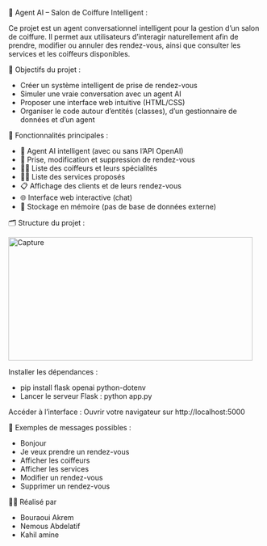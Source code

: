 💈 Agent AI – Salon de Coiffure Intelligent :

Ce projet est un agent conversationnel intelligent pour la gestion d’un salon de coiffure. 
Il permet aux utilisateurs d’interagir naturellement afin de prendre, modifier ou annuler des rendez-vous, ainsi que consulter les services et les coiffeurs disponibles.


🎯 Objectifs du projet :

- Créer un système intelligent de prise de rendez-vous
- Simuler une vraie conversation avec un agent AI
- Proposer une interface web intuitive (HTML/CSS)
- Organiser le code autour d’entités (classes), d’un gestionnaire de données et d’un agent


🧠 Fonctionnalités principales :

- 🤖 Agent AI intelligent (avec ou sans l’API OpenAI)
- 📅 Prise, modification et suppression de rendez-vous
- 💇‍♂️ Liste des coiffeurs et leurs spécialités
- 💆‍♀️ Liste des services proposés
- 📋 Affichage des clients et de leurs rendez-vous
- 🌐 Interface web interactive (chat)
- 📁 Stockage en mémoire (pas de base de données externe)


🗂️ Structure du projet :


<img width="484" height="244" alt="Capture" src="https://github.com/user-attachments/assets/2fb9b85d-9814-4035-8300-ce5f3be4e0ba" />






Installer les dépendances :

- pip install flask openai python-dotenv
- Lancer le serveur Flask : python app.py



Accéder à l’interface :
Ouvrir votre navigateur sur http://localhost:5000



💬 Exemples de messages possibles :

- Bonjour
- Je veux prendre un rendez-vous
- Afficher les coiffeurs
- Afficher les services
- Modifier un rendez-vous
- Supprimer un rendez-vous


👨‍🎓 Réalisé par
- Bouraoui Akrem
- Nemous Abdelatif
- Kahil amine





